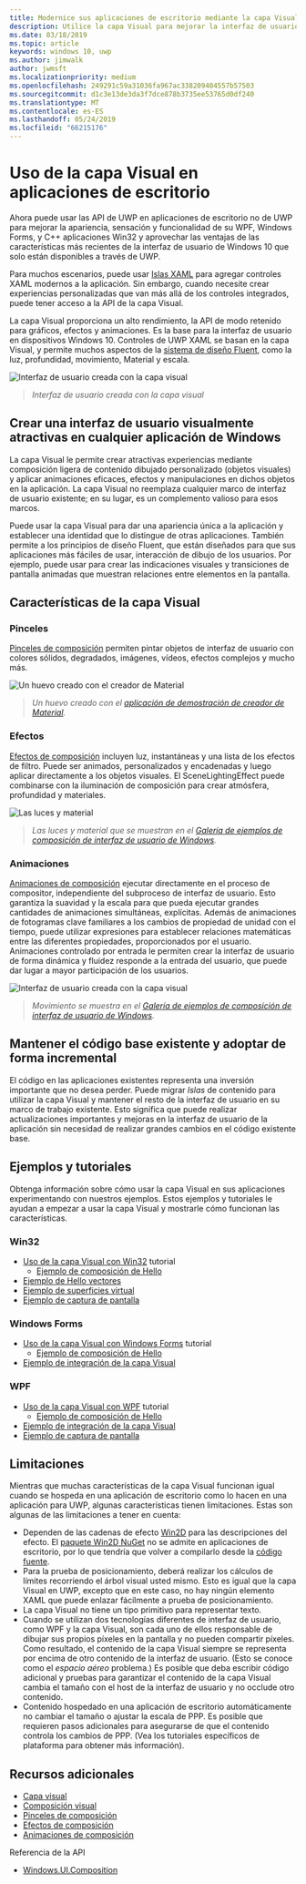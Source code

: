 ```yaml
---
title: Modernice sus aplicaciones de escritorio mediante la capa Visual
description: Utilice la capa Visual para mejorar la interfaz de usuario de la aplicación de escritorio de .NET o Win32.
ms.date: 03/18/2019
ms.topic: article
keywords: windows 10, uwp
ms.author: jimwalk
author: jwmsft
ms.localizationpriority: medium
ms.openlocfilehash: 249291c59a31036fa967ac338209404557b57503
ms.sourcegitcommit: d1c3e13de3da3f7dce878b3735ee53765d0df240
ms.translationtype: MT
ms.contentlocale: es-ES
ms.lasthandoff: 05/24/2019
ms.locfileid: "66215176"
---
```

# <a name="using-the-visual-layer-in-desktop-apps"></a>Uso de la capa Visual en aplicaciones de escritorio

Ahora puede usar las API de UWP en aplicaciones de escritorio no de UWP para mejorar la apariencia, sensación y funcionalidad de su WPF, Windows Forms, y C++ aplicaciones Win32 y aprovechar las ventajas de las características más recientes de la interfaz de usuario de Windows 10 que solo están disponibles a través de UWP.

Para muchos escenarios, puede usar [Islas XAML](xaml-islands.md) para agregar controles XAML modernos a la aplicación. Sin embargo, cuando necesite crear experiencias personalizadas que van más allá de los controles integrados, puede tener acceso a la API de la capa Visual.

La capa Visual proporciona un alto rendimiento, la API de modo retenido para gráficos, efectos y animaciones. Es la base para la interfaz de usuario en dispositivos Windows 10. Controles de UWP XAML se basan en la capa Visual, y permite muchos aspectos de la [sistema de diseño Fluent](/windows/uwp/design/fluent-design-system/index), como la luz, profundidad, movimiento, Material y escala.

![Interfaz de usuario creada con la capa visual](images/visual-layer-interop/pull-to-animate.gif)

> _Interfaz de usuario creada con la capa visual_

## <a name="create-a-visually-engaging-user-interface-in-any-windows-app"></a>Crear una interfaz de usuario visualmente atractivas en cualquier aplicación de Windows

La capa Visual le permite crear atractivas experiencias mediante composición ligera de contenido dibujado personalizado (objetos visuales) y aplicar animaciones eficaces, efectos y manipulaciones en dichos objetos en la aplicación. La capa Visual no reemplaza cualquier marco de interfaz de usuario existente; en su lugar, es un complemento valioso para esos marcos.

Puede usar la capa Visual para dar una apariencia única a la aplicación y establecer una identidad que lo distingue de otras aplicaciones. También permite a los principios de diseño Fluent, que están diseñados para que sus aplicaciones más fáciles de usar, interacción de dibujo de los usuarios. Por ejemplo, puede usar para crear las indicaciones visuales y transiciones de pantalla animadas que muestran relaciones entre elementos en la pantalla.

## <a name="visual-layer-features"></a>Características de la capa Visual

### <a name="brushes"></a>Pinceles

[Pinceles de composición](/windows/uwp/composition/composition-brushes) permiten pintar objetos de interfaz de usuario con colores sólidos, degradados, imágenes, vídeos, efectos complejos y mucho más.

![Un huevo creado con el creador de Material](images/visual-layer-interop/egg.gif)

> _Un huevo creado con el [aplicación de demostración de creador de Material](https://github.com/Microsoft/WindowsCompositionSamples/tree/master/Demos/MaterialCreator)._

### <a name="effects"></a>Efectos

[Efectos de composición](/windows/uwp/composition/composition-effects) incluyen luz, instantáneas y una lista de los efectos de filtro. Puede ser animados, personalizados y encadenadas y luego aplicar directamente a los objetos visuales. El SceneLightingEffect puede combinarse con la iluminación de composición para crear atmósfera, profundidad y materiales.

![Las luces y material](images/visual-layer-interop/light-interop.gif)

> _Las luces y material que se muestran en el [Galería de ejemplos de composición de interfaz de usuario de Windows](https://github.com/Microsoft/WindowsCompositionSamples/tree/master/SampleGallery)._

### <a name="animations"></a>Animaciones

[Animaciones de composición](/windows/uwp/composition/composition-animation) ejecutar directamente en el proceso de compositor, independiente del subproceso de interfaz de usuario. Esto garantiza la suavidad y la escala para que pueda ejecutar grandes cantidades de animaciones simultáneas, explícitas. Además de animaciones de fotogramas clave familiares a los cambios de propiedad de unidad con el tiempo, puede utilizar expresiones para establecer relaciones matemáticas entre las diferentes propiedades, proporcionados por el usuario. Animaciones controlado por entrada le permiten crear la interfaz de usuario de forma dinámica y fluidez responde a la entrada del usuario, que puede dar lugar a mayor participación de los usuarios.

![Interfaz de usuario creada con la capa visual](images/visual-layer-interop/swipe-scroller.gif)

> _Movimiento se muestra en el [Galería de ejemplos de composición de interfaz de usuario de Windows](https://github.com/Microsoft/WindowsCompositionSamples/tree/master/SampleGallery)._

## <a name="keep-your-existing-codebase-and-adopt-incrementally"></a>Mantener el código base existente y adoptar de forma incremental

El código en las aplicaciones existentes representa una inversión importante que no desea perder. Puede migrar _Islas_ de contenido para utilizar la capa Visual y mantener el resto de la interfaz de usuario en su marco de trabajo existente. Esto significa que puede realizar actualizaciones importantes y mejoras en la interfaz de usuario de la aplicación sin necesidad de realizar grandes cambios en el código existente base.

## <a name="samples-and-tutorials"></a>Ejemplos y tutoriales

Obtenga información sobre cómo usar la capa Visual en sus aplicaciones experimentando con nuestros ejemplos. Estos ejemplos y tutoriales le ayudan a empezar a usar la capa Visual y mostrarle cómo funcionan las características.

### <a name="win32"></a>Win32

- [Uso de la capa Visual con Win32](using-the-visual-layer-with-win32.md) tutorial
  - [Ejemplo de composición de Hello](https://github.com/Microsoft/Windows.UI.Composition-Win32-Samples/tree/master/cpp/HelloComposition)
- [Ejemplo de Hello vectores](https://github.com/Microsoft/Windows.UI.Composition-Win32-Samples/tree/master/cpp/HelloVectors)
- [Ejemplo de superficies virtual](https://github.com/Microsoft/Windows.UI.Composition-Win32-Samples/tree/master/cpp/VirtualSurfaces)
- [Ejemplo de captura de pantalla](https://github.com/Microsoft/Windows.UI.Composition-Win32-Samples/tree/master/cpp/ScreenCaptureforHWND)

### <a name="windows-forms"></a>Windows Forms

- [Uso de la capa Visual con Windows Forms](using-the-visual-layer-with-windows-forms.md) tutorial
  - [Ejemplo de composición de Hello](https://github.com/Microsoft/Windows.UI.Composition-Win32-Samples/tree/master/dotnet/WinForms/HelloComposition)
- [Ejemplo de integración de la capa Visual](https://github.com/Microsoft/Windows.UI.Composition-Win32-Samples/tree/master/dotnet/WinForms/VisualLayerIntegration)

### <a name="wpf"></a>WPF

- [Uso de la capa Visual con WPF](using-the-visual-layer-with-wpf.md) tutorial
  - [Ejemplo de composición de Hello](https://github.com/Microsoft/Windows.UI.Composition-Win32-Samples/tree/master/dotnet/WPF/HelloComposition)
- [Ejemplo de integración de la capa Visual](https://github.com/Microsoft/Windows.UI.Composition-Win32-Samples/tree/master/dotnet/WPF/VisualLayerIntegration)
- [Ejemplo de captura de pantalla](https://github.com/Microsoft/Windows.UI.Composition-Win32-Samples/tree/master/dotnet/WPF/ScreenCapture)

## <a name="limitations"></a>Limitaciones

Mientras que muchas características de la capa Visual funcionan igual cuando se hospeda en una aplicación de escritorio como lo hacen en una aplicación para UWP, algunas características tienen limitaciones. Estas son algunas de las limitaciones a tener en cuenta:

- Dependen de las cadenas de efecto [Win2D](http://microsoft.github.io/Win2D/html/Introduction.htm) para las descripciones del efecto. El [paquete Win2D NuGet](https://www.nuget.org/packages/Win2D.uwp) no se admite en aplicaciones de escritorio, por lo que tendría que volver a compilarlo desde la [código fuente](https://github.com/Microsoft/Win2D).
- Para la prueba de posicionamiento, deberá realizar los cálculos de límites recorriendo el árbol visual usted mismo. Esto es igual que la capa Visual en UWP, excepto que en este caso, no hay ningún elemento XAML que puede enlazar fácilmente a prueba de posicionamiento.
- La capa Visual no tiene un tipo primitivo para representar texto.
- Cuando se utilizan dos tecnologías diferentes de interfaz de usuario, como WPF y la capa Visual, son cada uno de ellos responsable de dibujar sus propios píxeles en la pantalla y no pueden compartir píxeles. Como resultado, el contenido de la capa Visual siempre se representa por encima de otro contenido de la interfaz de usuario. (Esto se conoce como el _espacio aéreo_ problema.) Es posible que deba escribir código adicional y pruebas para garantizar el contenido de la capa Visual cambia el tamaño con el host de la interfaz de usuario y no occlude otro contenido.
- Contenido hospedado en una aplicación de escritorio automáticamente no cambiar el tamaño o ajustar la escala de PPP. Es posible que requieren pasos adicionales para asegurarse de que el contenido controla los cambios de PPP. (Vea los tutoriales específicos de plataforma para obtener más información).

## <a name="additional-resources"></a>Recursos adicionales

- [Capa visual](/windows/uwp/composition/visual-layer)
- [Composición visual](/windows/uwp/composition/composition-visual-tree)
- [Pinceles de composición](/windows/uwp/composition/composition-brushes)
- [Efectos de composición](/windows/uwp/composition/composition-effects)
- [Animaciones de composición](/windows/uwp/composition/composition-animation)

Referencia de la API

- [Windows.UI.Composition](/uwp/api/Windows.UI.Composition)